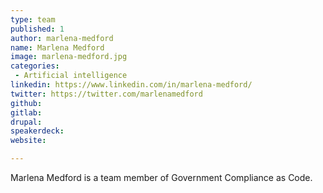 ```yaml
---
type: team
published: 1
author: marlena-medford
name: Marlena Medford
image: marlena-medford.jpg
categories:
 - Artificial intelligence
linkedin: https://www.linkedin.com/in/marlena-medford/
twitter: https://twitter.com/marlenamedford
github: 
gitlab: 
drupal: 
speakerdeck: 
website: 

---
```


Marlena Medford is a team member of Government Compliance as Code.